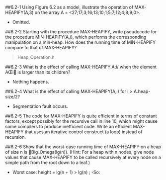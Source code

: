 ##6.2-1	Using Figure 6.2 as a model, illustrate the operation of MAX-HEAPIFY(A,3) on the array A = <27;17;3;16;13;10;1;5;7;12;4;8;9;0>.
- Omitted.

##6.2-2	Starting with the procedure MAX-HEAPIFY, write pseudocode for the procedure MIN-HEAPIFY(A,i), which performs the corresponding manipulation on a min-heap. How does the running time of MIN-HEAPIFY compare to that of MAX-HEAPIFY?
> Heap_Operation.h

##6.2-3	What is the effect of calling MAX-HEAPIFY.A;i/ when the element AŒi􏰖 is larger than its children?
- Nothing happens.

##6.2-4	What is the effect of calling MAX-HEAPIFY(A,i) for i > A.heap-size/2?
- Segmentation fault occurs.

##6.2-5	The code for MAX-HEAPIFY is quite efficient in terms of constant factors, except possibly for the recursive call in line 10, which might cause some compilers to produce inefficient code. Write an efficient MAX-HEAPIFY that uses an iterative control construct (a loop) instead of recursion.


##6.2-6	Show that the worst-case running time of MAX-HEAPIFY on a heap of size n is 􏰗Big_Omega(lg(n)). (Hint: For a heap with n nodes, give node values that cause MAX-HEAPIFY to be called recursively at every node on a simple path from the root down to a leaf.)
- Worst case:
				height  = 	lg(n + 1) > lg(n) ;
-So:

